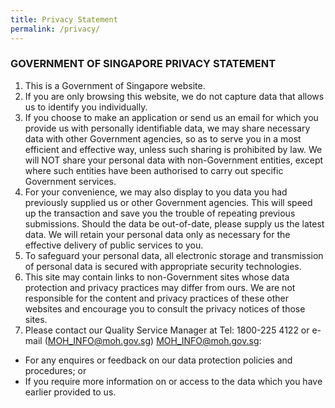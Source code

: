 ```yaml
---
title: Privacy Statement
permalink: /privacy/
---
```

### **GOVERNMENT OF SINGAPORE PRIVACY STATEMENT**

1. This is a Government of Singapore website.
2. If you are only browsing this website, we do not capture data that allows us to identify you individually.
3. If you choose to make an application or send us an email for which you provide us with personally identifiable data, we may share necessary data with other Government agencies, so as to serve you in a most efficient and effective way, unless such sharing is prohibited by law. We will NOT share your personal data with non-Government entities, except where such entities have been authorised to carry out specific Government services.
4. For your convenience, we may also display to you data you had previously supplied us or other Government agencies. This will speed up the transaction and save you the trouble of repeating previous submissions. Should the data be out-of-date, please supply us the latest data. We will retain your personal data only as necessary for the effective delivery of public services to you.
5.  To safeguard your personal data, all electronic storage and transmission of personal data is secured with appropriate security technologies.
6.  This site may contain links to non-Government sites whose data protection and privacy practices may differ from ours. We are not responsible for the content and privacy practices of these other websites and encourage you to consult the privacy notices of those sites.
7.  Please contact our Quality Service Manager at Tel: 1800-225 4122 or e-mail ([MOH_INFO@moh.gov.sg](MOH_INFO@moh.gov.sg)) <a href="MOH_INFO@moh.gov.sg" target="_blank">MOH_INFO@moh.gov.sg</a>:
*   For any enquires or feedback on our data protection policies and procedures; or
*   If you require more information on or access to the data which you have earlier provided to us.